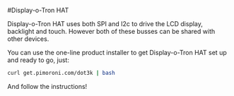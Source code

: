 <!--
---
name: Display-o-Tron HAT
manufacturer: Pimoroni
url: https://github.com/pimoroni/dot3k
description: A 3-line character LCD with a 6-zone RGB backlight and 6 touch buttons
pincount: 40
pin:
  3:
    mode: i2c
  5:
    mode: i2c
  22:
    name: LCD CMD/DATA
    mode: output
    active: high
  19:
    mode: spi
  22:
    name: LCD Register Select
    mode: output
  23:
    mode: spi
  24:
    name: LCD Chip Select
    mode: chipselect
    active: high
  32:
    name: LCD Reset
    mode: output
    active: low
-->
#Display-o-Tron HAT

Display-o-Tron HAT uses both SPI and I2c to drive the LCD display, backlight and touch. 
However both of these busses can be shared with other devices.

You can use the one-line product installer to get Display-o-Tron HAT set up and ready to go, just:

```bash
curl get.pimoroni.com/dot3k | bash
```

And follow the instructions!
